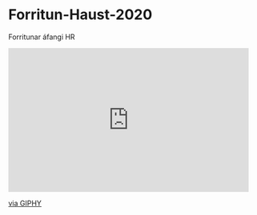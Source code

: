 # Forritun-Haust-2020
 Forritunar áfangi HR
<iframe src="https://giphy.com/embed/26hiu3mZVquuykwhy" width="480" height="288" frameBorder="0" class="giphy-embed" allowFullScreen></iframe><p><a href="https://giphy.com/gifs/art-weird-ewan-26hiu3mZVquuykwhy">via GIPHY</a></p>
